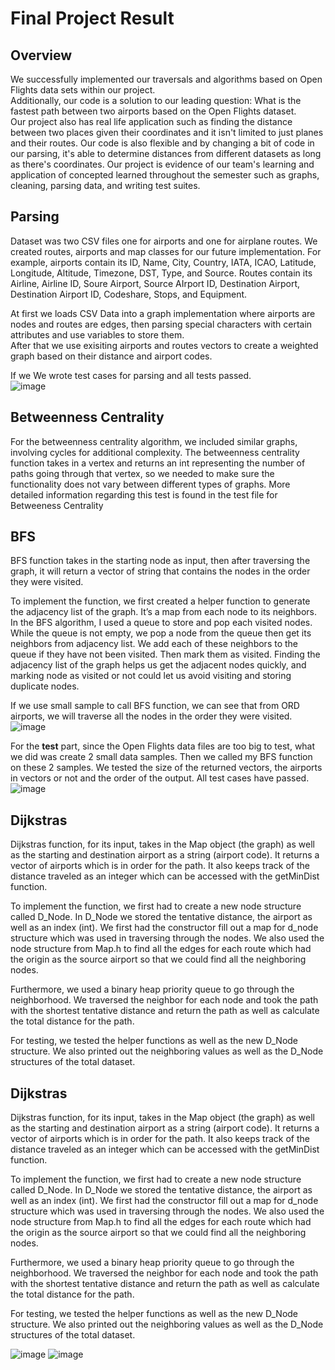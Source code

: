# Final Project Result


## Overview <br/>
We successfully implemented our traversals and algorithms based on Open Flights data sets within our project.<br/>
Additionally, our code is a solution to our leading question: What is the fastest path between two airports based on the Open Flights dataset.<br/>
Our project also has real life application such as finding the distance between two places given their coordinates and it isn't limited to just planes and their routes. Our code is also flexible and by changing a bit of code in our parsing, it's able to determine distances from different datasets as long as there's coordinates.
Our project is evidence of our team's learning and application of concepted learned throughout the semester such as graphs, cleaning, parsing data, and writing test suites.

## Parsing <br/>
Dataset was two CSV files one for airports and one for airplane routes.
We created routes, airports and map classes for our future implementation.
For example, airports contain its ID, Name, City, Country, IATA, ICAO, Latitude, Longitude, Altitude, Timezone, DST, Type, and Source.
Routes contain its Airline, Airline ID, Soure Airport, Source AIrport ID, Destination Airport, Destination Airport ID, Codeshare, Stops, and  Equipment.<pr/>

At first we loads CSV Data into a graph implementation where airports are nodes and routes are edges, then parsing special characters with certain attributes and use variables to store them.<br/>
After that we use exisiting airports and routes vectors to create a weighted graph based on their distance and airport codes.<pr/>

If we 
We wrote test cases for parsing and all tests passed.<br/>
![image](https://media.github-dev.cs.illinois.edu/user/12055/files/cf5b15f1-ca93-4649-925c-f4e5f202bc08)


## Betweenness Centrality <br/>
For the betweenness centrality algorithm, we included similar graphs,
involving cycles for additional complexity. The betweenness centrality function takes in a vertex
and returns an int representing the number of paths going through that vertex, so we needed to
make sure the functionality does not vary between different types of graphs. More detailed
information regarding this test is found in the test file for Betweeness Centrality



## BFS<br/>
BFS function takes in the starting node as input, then after traversing the graph, it will return a vector of string that contains the nodes in the order they were visited.<br/>

To implement the function, we first created a helper function to generate the adjacency list of the graph. It’s a map from each node to its neighbors. In the BFS algorithm, I used a queue to store and pop each visited nodes. While the queue is not empty, we pop a node from the queue then get its neighbors from adjacency list. We add each of these neighbors to the queue if they have not been visited. Then mark them as visited.
Finding the adjacency list of the graph helps us get the adjacent nodes quickly, and marking node as visited or not could let us avoid visiting and storing duplicate nodes.<br/>

If we use small sample to call BFS function, we can see that from ORD airports, we will traverse all the nodes in the order they were visited. <br/>
![image](https://media.github-dev.cs.illinois.edu/user/12055/files/6150e8c5-c4d8-4983-a4e9-7319ab6e5aa0)



For the **test** part, since the Open Flights data files are too big to test, what we did was create 2 small data samples. Then we called my BFS function on these 2 samples. We tested the size of the returned vectors, the airports in vectors or not and the order of the output. All test cases have passed.
![image](https://media.github-dev.cs.illinois.edu/user/12055/files/e307066b-68eb-4027-9fa7-d307e4a82688)




## Dijkstras<br/>
Dijkstras function, for its input, takes in the Map object (the graph) as well as the starting and destination airport as a string (airport code). It returns a vector of airports which is in order for the path. It also keeps track of the distance traveled as an integer which can be accessed with the getMinDist function.

To implement the function, we first had to create a new node structure called D_Node. In D_Node we stored the tentative distance, the airport as well as an index (int). We first had the constructor fill out a map for d_node structure which was used in traversing through the nodes. We also used the node structure from Map.h to find all the edges for each route which had the origin as the source airport so that we could find all the neighboring nodes.

Furthermore, we used a binary heap priority queue to go through the neighborhood. We traversed the neighbor for each node and took the path with the shortest tentative distance and return the path as well as calculate the total distance for the path.

For testing, we tested the helper functions as well as the new D_Node structure. We also printed out the neighboring values as well as the D_Node structures of the total dataset.

## Dijkstras<br/>
Dijkstras function, for its input, takes in the Map object (the graph) as well as the starting and destination airport as a string (airport code). It returns a vector of airports which is in order for the path. It also keeps track of the distance traveled as an integer which can be accessed with the getMinDist function.

To implement the function, we first had to create a new node structure called D_Node. In D_Node we stored the tentative distance, the airport as well as an index (int). We first had the constructor fill out a map for d_node structure which was used in traversing through the nodes. We also used the node structure from Map.h to find all the edges for each route which had the origin as the source airport so that we could find all the neighboring nodes.

Furthermore, we used a binary heap priority queue to go through the neighborhood. We traversed the neighbor for each node and took the path with the shortest tentative distance and return the path as well as calculate the total distance for the path.

For testing, we tested the helper functions as well as the new D_Node structure. We also printed out the neighboring values as well as the D_Node structures of the total dataset.

![image](https://media.github-dev.cs.illinois.edu/user/13000/files/bea81109-3273-40e5-b814-558b86c30d93)
![image](https://media.github-dev.cs.illinois.edu/user/13000/files/6b93d783-b7a9-4105-b171-fe0d9e0f1133)



